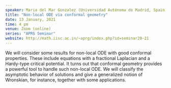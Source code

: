 ```yaml
---
speaker: Maria del Mar Gonzalez (Universidad Autónoma de Madrid, Spain)
title: "Non-local ODE via conformal geometry"
date: 13 January, 2021
time: 4 pm
venue: Zoom (online)
series: "APRG Seminar"
website: http://math.iisc.ac.in/~aprg/index.php?id=seminar20-21
---
```


We will consider some results for non-local ODE with good conformal properties.
These include equations with a fractional Laplacian and a Hardy-type critical
potential. It turns out that conformal geometry provides a powerful tool to handle
such non-local ODE. We will classify the asymptotic behavior of solutions and
give a generalized notion of Wronskian, for instance, together with some applications.
